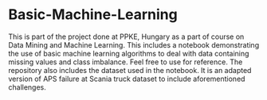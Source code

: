 # Basic-Machine-Learning
This is part of the project done at PPKE, Hungary as a part of course on Data Mining and Machine Learning. This includes a notebook demonstrating the use of basic machine learning algorithms to deal with data containing missing values and class imbalance. Feel free to use for reference. The repository also includes the dataset used in the notebook.  It is an adapted version of APS failure at Scania truck dataset to include aforementioned challenges.
